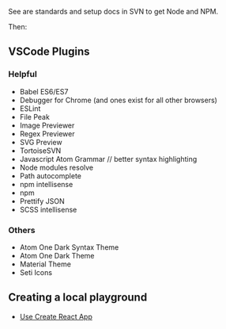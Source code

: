 See are standards and setup docs in SVN to get Node and NPM.

Then:

## VSCode Plugins

### Helpful
+ Babel ES6/ES7
+ Debugger for Chrome (and ones exist for all other browsers)
+ ESLint
+ File Peak
+ Image Previewer
+ Regex Previewer
+ SVG Preview
+ TortoiseSVN
+ Javascript Atom Grammar // better syntax highlighting
+ Node modules resolve
+ Path autocomplete
+ npm intellisense
+ npm
+ Prettify JSON
+ SCSS intellisense

### Others
+ Atom One Dark Syntax Theme
+ Atom One Dark Theme
+ Material Theme
+ Seti Icons


## Creating a local playground
+ [Use Create React App](https://github.com/facebookincubator/create-react-app)
